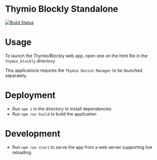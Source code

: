 Thymio Blockly Standalone
=========================

[![Build Status](https://dev.azure.com/mobsya/Thymio%20Software%20Suite/_apis/build/status/Mobsya.thymio-blockly-standalone?branchName=master)](https://dev.azure.com/mobsya/Thymio%20Software%20Suite/_build/latest?definitionId=5&branchName=master)


Usage
=====

To launch the Thymio/Blockly web app, open one on the html file in the `thymio_blockly`
directory.


This applications requires the `Thymio Device Manager` to be launched separately.

Deployment
==========

 * Run `npm i` in the directory to install dependencies
 * Run `npm run build` to build the application
 
Development
===========
 
 * Run `npm run start` to serve the app from a web server supporting live reloading

